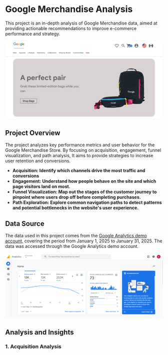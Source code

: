 # Google Merchandise Analysis
This project is an in-depth analysis of Google Merchandise data, aimed at providing actionable recommendations to improve e-commerce performance and strategy.

![Google Merchandise Analysis Overview](https://github.com/Jasonqian123/GoogleMerchAnalysis/blob/main/googlemerch.png?raw=true)

## **Project Overview**
The project analyzes key performance metrics and user behavior for the Google Merchandise Store. By focusing on acquisition, engagement, funnel visualization, and path analysis, It aims to provide strategies to increase user retention and conversions.

- **Acquisition: Identify which channels drive the most traffic and conversions**
- **Engagement: Understand how people behave on the site and which page visitors land on most.**
- **Funnel Visualization: Map out the stages of the customer journey to pinpoint where users drop off before completing purchases.**
- **Path Exploration: Explore common navigation paths to detect patterns and potential bottlenecks in the website's user experience.**

## **Data Source**
The data used in this project comes from the [Google Analytics demo account](https://shop.merch.google/), covering the period from January 1, 2025 to January 31, 2025. The data was accessed through the Google Analytics demo account.

![Google Analytics Home Page](https://github.com/Jasonqian123/GoogleMerchAnalysis/blob/main/homepage.png?raw=true)

## **Analysis and Insights**
### **1. Acquisition Analysis**
